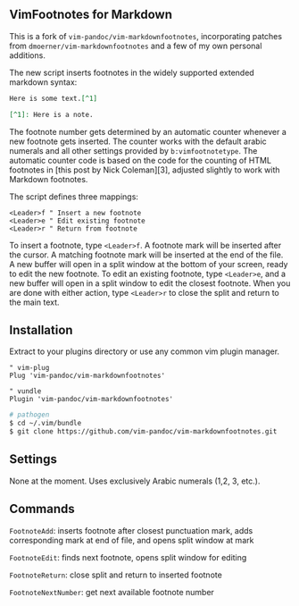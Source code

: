 ## VimFootnotes for Markdown

This is a fork of `vim-pandoc/vim-markdownfootnotes`, incorporating patches from `dmoerner/vim-markdownfootnotes` and a few of my own personal additions.

The new script inserts footnotes in the widely supported extended markdown syntax:

```markdown
Here is some text.[^1]

[^1]: Here is a note.
```

The footnote number gets determined by an automatic counter whenever a new
footnote gets inserted. The counter works with the default arabic numerals
and all other settings provided by `b:vimfootnotetype`. The automatic counter
code is based on the code for the counting of HTML footnotes in [this post by
Nick Coleman][3], adjusted slightly to work with Markdown footnotes.

The script defines three mappings:

```viml
<Leader>f " Insert a new footnote
<Leader>e " Edit existing footnote
<Leader>r " Return from footnote
```

To insert a footnote, type `<Leader>f`. A footnote mark will be inserted after the cursor. A matching footnote mark will be inserted at the end of the file. A new buffer will open in a split window at the bottom of your screen, ready to edit the new footnote. To edit an existing footnote, type `<Leader>e`, and a new buffer will open in a split window to edit the closest footnote. When you are done with either action, type `<Leader>r` to close the split and return to the main text.

## Installation

Extract to your plugins directory or use any common vim plugin manager.

```viml
" vim-plug
Plug 'vim-pandoc/vim-markdownfootnotes'

" vundle
Plugin 'vim-pandoc/vim-markdownfootnotes'
```

```bash
# pathogen
$ cd ~/.vim/bundle
$ git clone https://github.com/vim-pandoc/vim-markdownfootnotes.git
```

## Settings

None at the moment. Uses exclusively Arabic numerals (1,2, 3, etc.).

## Commands

`FootnoteAdd`: inserts footnote after closest punctuation mark, adds corresponding
mark at end of file, and opens split window at mark

`FootnoteEdit`: finds next footnote, opens split window for editing

`FootnoteReturn`: close split and return to inserted footnote

`FootnoteNextNumber`: get next available footnote number
